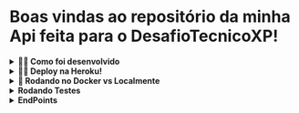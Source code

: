 # Boas vindas ao repositório da minha Api feita para o DesafioTecnicoXP!

<details>
  <summary><strong>👨‍💻 Como foi desenvolvido</strong></summary><br />
  
  > A linguagem utilizada no projeto foi TypeScript.
    - Resolvi utilizá-la porque sua tipagem confere mais organização e confiança em um código, principalmente de back-end. Além de ter características mais próximas ao c#, como POO, do que o JavaScript.
    - Para tornar mais real as simulações feitas através da aplicação, estou utilizando um banco myql remoto, para guardar e buscar informações de forma dinâmica.
  - Api produzida com camadas de controller, service, model e middlewares.

</details>

<details>
  <summary><strong>👨‍💻 Deploy na Heroku!</strong></summary><br />
  
  > O deploy da aplicação foi feito na plataforma Heroku, onde tive experiência e subir aplicações na Trybe.
  > Dessa forma a Api está pronta para receber requisições através do link https://api-desafioxp.herokuapp.com/ seguido de todos endpoints que o projeto possui.
  > Está configurado o endpoint https://api-desafioxp.herokuapp.com/docs para a documentação da Api feita através do Swagger.
</details> 

<details>
  <summary><strong>🐋 Rodando no Docker vs Localmente</strong></summary><br />
  
  ## Com Docker

  > Rode o serviço `DesafioTecnicoXP` com o comando `docker-compose up -d`.
  - Esse serviço irá inicializar um container chamado `DesafioTecnicoXP`.
  - A partir daqui você pode rodar o container `DesafioTecnicoXP` via CLI ou abri-lo no VS Code.

  > Use o comando `docker exec -it DesafioTecnicoXP bash`.
  - Ele te dará acesso ao terminal interativo do container criado pelo compose, que está rodando em segundo plano.

  > Instale as dependências com `npm install`
  > Passos para executar:
    > Primeiramente rode o comando `npm run db`, isso fará com que o banco mysql utilizado para tornar o projeto mais completo, receba as configurações iniciais, como tabelas, colunas e etc.
    > Agora já podemos colocar a API no ar. Rode o comando `npm run start:test`.
    > O serviço está configurado para rodar na porta 3001 de sua máquina local. A partir de agora já podemos enviar requisições para esta porta!
  
   ## Sem Docker
  
  > Instale as dependências com `npm install`
   > Passos para executar:
    - Primeiramente rode o comando `npm run db`, isso fará com que o banco mysql utilizado para tornar o projeto mais completo, receba as configurações iniciais, como tabelas, colunas e etc.
    - Agora já podemos colocar a API no ar. Rode o comando `npm run start:test`.
    - O serviço está configurado para rodar na porta 3000 de sua máquina local. A partir de agora já podemos enviar requisições para esta porta!
   <br/>
</details>

<details>
   <summary><strong> Rodando Testes </strong></summary><br />

  > Para inicar os testes da aplicação é muito simples. Rode o comando npm test em seu terminal e a mágica acontece.
  - São 4 testes que testam de forma bem completa a aplicação, mas claro que quanto mais melhor e isso está no meu planejamento para o futuro!
   <br/>
</details>

<details>
   <summary><strong> EndPoints </strong></summary><br />

  > A Api está documentada através do SwaggerUI. Peço então que acessem o documento, através do endpoint http://localhost:3000/docs (Local) ou http://localhost:3001/docs (Docker), para que vejam todas as possibilidades que a Api oferece!
   <br/>
</details>
